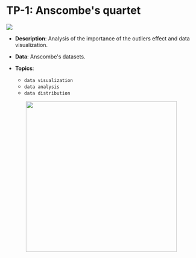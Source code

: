 # TP-1: Anscombe's quartet
[![](https://img.shields.io/badge/Jupyter%20Notebook-TP%201-f55?style=for-the-badge&logo=jupyter&logoColor=white)](https://github.com/Alejandro-ZZ/Machine-Learning-UNS/blob/master/TP-1/1_Anscombe_quartet.ipynb)

* **Description**: Analysis of the importance of the outliers effect and data visualization.

* **Data**: Anscombe's datasets.

* **Topics**:
  - `data visualization`
  - `data analysis`
  - `data distribution`

<p align="center">
<img src="https://github.com/Alejandro-ZZ/Machine-Learning-UNS/assets/71833624/3745f27a-ac22-467a-8f61-1fda435cb34f" height="400">
</p>
